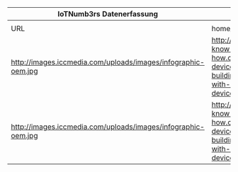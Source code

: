 |IoTNumb3rs Datenerfassung|||||||||||
| ---- | ---- | ---- | ---- | ---- | ---- | ---- | ---- | ---- | ---- | ---- |
||||||||||||
|URL|home_url|filename|device_class|device_count|market_class|market_volume|prognosis_year|publication_year|authorship_class|Dropbox folder|
|http://images.iccmedia.com/uploads/images/infographic-oem.jpg|http://www.electronics-know-how.com/article/2458/how-device-manufacturers-are-building-a-new-future-with-smart-connected-devices|file14_infographic-oem.jpg|||value|1.7E+12|2020|unknown|server hosting|JinlinHolic/20181123-1800|
|http://images.iccmedia.com/uploads/images/infographic-oem.jpg|http://www.electronics-know-how.com/article/2458/how-device-manufacturers-are-building-a-new-future-with-smart-connected-devices|file14_infographic-oem.jpg|||total economic impact|1.1E+13|2025|unknown|server hosting|JinlinHolic/20181123-1800|
